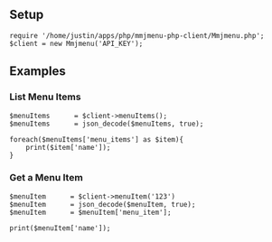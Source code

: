 ## Setup
    require '/home/justin/apps/php/mmjmenu-php-client/Mmjmenu.php';
    $client = new Mmjmenu('API_KEY');
    
## Examples

### List Menu Items
    $menuItems      = $client->menuItems();
    $menuItems      = json_decode($menuItems, true);
    
    foreach($menuItems['menu_items'] as $item){
        print($item['name']);
    }

### Get a Menu Item
    $menuItem      = $client->menuItem('123')
    $menuItem      = json_decode($menuItem, true);
    $menuItem      = $menuItem['menu_item'];

    print($menuItem['name']);

